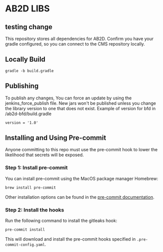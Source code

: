 # AB2D LIBS

## testing change

This repository stores all dependencies for AB2D.
Confirm you have your gradle configured, so you can connect to the CMS repository locally.

## Locally Build
```
gradle -b build.gradle
```

## Publishing
To publish any changes, You can force an update by using the jenkins_force_publish file.
New jars won't be published unless you change the library version to one that does not exist.
Example of version for bfd in /ab2d-bfd/build.gradle
```
version = '1.0'
```

## Installing and Using Pre-commit

Anyone committing to this repo must use the pre-commit hook to lower the likelihood that secrets will be exposed.

### Step 1: Install pre-commit

You can install pre-commit using the MacOS package manager Homebrew:

```sh
brew install pre-commit
```

Other installation options can be found in the [pre-commit documentation](https://pre-commit.com/#install).

### Step 2: Install the hooks

Run the following command to install the gitleaks hook:

```sh
pre-commit install
```

This will download and install the pre-commit hooks specified in `.pre-commit-config.yaml`.
